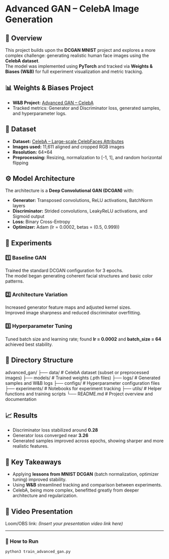 # Advanced GAN – CelebA Image Generation

## 🎯 Overview
This project builds upon the **DCGAN MNIST** project and explores a more complex challenge: generating realistic human face images using the **CelebA dataset**.  
The model was implemented using **PyTorch** and tracked via **Weights & Biases (W&B)** for full experiment visualization and metric tracking.

## 📊 Weights & Biases Project
- **W&B Project:** [Advanced GAN – CelebA](https://wandb.ai/namestesensei-self/advanced-gan-celeba)
- Tracked metrics: Generator and Discriminator loss, generated samples, and hyperparameter logs.

## 🧠 Dataset
- **Dataset:** [CelebA – Large-scale CelebFaces Attributes](http://mmlab.ie.cuhk.edu.hk/projects/CelebA.html)
- **Images used:** 11,611 aligned and cropped RGB images  
- **Resolution:** 64×64  
- **Preprocessing:** Resizing, normalization to [-1, 1], and random horizontal flipping

## ⚙️ Model Architecture
The architecture is a **Deep Convolutional GAN (DCGAN)** with:
- **Generator:** Transposed convolutions, ReLU activations, BatchNorm layers  
- **Discriminator:** Strided convolutions, LeakyReLU activations, and Sigmoid output  
- **Loss:** Binary Cross-Entropy  
- **Optimizer:** Adam (lr = 0.0002, betas = (0.5, 0.999))

## 🧪 Experiments
### 1️⃣ Baseline GAN
Trained the standard DCGAN configuration for 3 epochs.  
The model began generating coherent facial structures and basic color patterns.

### 2️⃣ Architecture Variation
Increased generator feature maps and adjusted kernel sizes.  
Improved image sharpness and reduced discriminator overfitting.

### 3️⃣ Hyperparameter Tuning
Tuned batch size and learning rate; found **lr = 0.0002** and **batch_size = 64** achieved best stability.

## 💾 Directory Structure
advanced_gan/
├── data/ # CelebA dataset (subset or preprocessed images)
├── models/ # Trained weights (.pth files)
├── logs/ # Generated samples and W&B logs
├── configs/ # Hyperparameter configuration files
├── experiments/ # Notebooks for experiment tracking
├── utils/ # Helper functions and training scripts
└── README.md # Project overview and documentation


## 📈 Results
- Discriminator loss stabilized around **0.28**
- Generator loss converged near **3.26**
- Generated samples improved across epochs, showing sharper and more realistic features.

## 🧩 Key Takeaways
- Applying **lessons from MNIST DCGAN** (batch normalization, optimizer tuning) improved stability.
- Using **W&B** streamlined tracking and comparison between experiments.
- CelebA, being more complex, benefitted greatly from deeper architecture and regularization.

## 🎥 Video Presentation
Loom/OBS link: *(Insert your presentation video link here)*

---

### 🚀 How to Run
```bash
python3 train_advanced_gan.py

